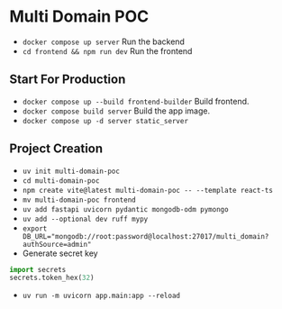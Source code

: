 # Multi Domain POC


- `docker compose up server` Run the backend
- `cd frontend && npm run dev` Run the frontend

## Start For Production

- `docker compose up --build frontend-builder` Build frontend.
- `docker compose build server` Build the app image.
- `docker compose up -d server static_server`

## Project Creation

- `uv init multi-domain-poc`
- `cd multi-domain-poc`
- `npm create vite@latest multi-domain-poc -- --template react-ts`
- `mv multi-domain-poc frontend`
- `uv add fastapi uvicorn pydantic mongodb-odm pymongo`
- `uv add --optional dev ruff mypy`
- `export DB_URL="mongodb://root:password@localhost:27017/multi_domain?authSource=admin"`
- Generate secret key

```py
import secrets
secrets.token_hex(32)
```

- `uv run -m uvicorn app.main:app --reload`
